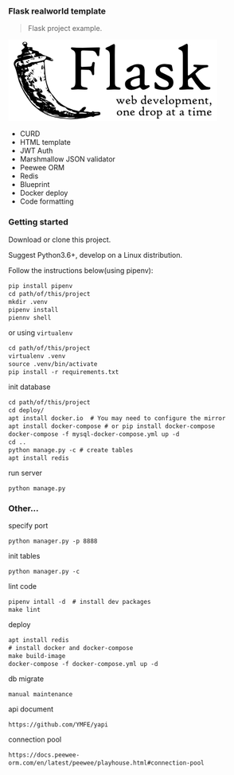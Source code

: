 ### Flask realworld template

> Flask project example.

![](https://raw.githubusercontent.com/Baloneo/flask-realworld-template/main/app/static/flask-logo.png)

* CURD
* HTML template
* JWT Auth
* Marshmallow JSON validator
* Peewee ORM
* Redis
* Blueprint
* Docker deploy
* Code formatting

### Getting started
Download or clone this project. 

Suggest Python3.6+, develop on a Linux distribution.

Follow the instructions below(using pipenv):
```shell
pip install pipenv
cd path/of/this/project
mkdir .venv
pipenv install
piennv shell
```
or using `virtualenv`
```shell
cd path/of/this/project
virtualenv .venv
source .venv/bin/activate
pip install -r requirements.txt
```

init database
```shell
cd path/of/this/project
cd deploy/
apt install docker.io  # You may need to configure the mirror
apt install docker-compose # or pip install docker-compose
docker-compose -f mysql-docker-compose.yml up -d
cd ..
python manage.py -c # create tables
apt install redis
```

run server
```shell
python manage.py
```

### Other...
specify port
```shell
python manager.py -p 8888  
```

init tables
```shell
python manager.py -c
```

lint code
```shell
pipenv intall -d  # install dev packages
make lint
```

deploy
```shell
apt install redis
# install docker and docker-compose
make build-image
docker-compose -f docker-compose.yml up -d
```

db migrate
```shell
manual maintenance
```

api document
```shell
https://github.com/YMFE/yapi
```

connection pool
```shell
https://docs.peewee-orm.com/en/latest/peewee/playhouse.html#connection-pool
```
